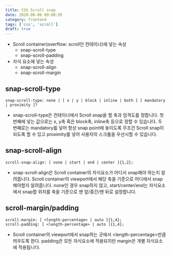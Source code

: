 ```yaml
---
title: CSS Scroll snap
date: 2020-08-06 09:08:95
category: frontend
tags: ['css', 'scroll']
draft: true
---
```


- Scroll container(overflow: scroll인 컨테이너)에 넣는 속성
  - snap-scroll-type
  - snap-scroll-padding
- 자식 요소에 넣는 속성
  - snap-scroll-align
  - snap-scroll-margin

## snap-scroll-type

```
snap-scroll-type: none | [ x | y | block | inline | both ] [ mandatory | proximity ]?
```

- snap-scroll-type은 컨테이너에서 Scroll snap을 할 축과 엄격도를 정합니다. 첫번째에 넣는 값으로는 x, y축 혹은 block축, inline축 등으로 정할 수 있습니다. 두번째로는 mandatory를 넣어 항상 snap point에 놓이도록 무조건 Scroll snap이 되도록 할 수 있고 proximity를 넣어 사용자의 스크롤을 우선시할 수 있습니다.

## snap-scroll-align

```
scroll-snap-align: [ none | start | end | center ]{1,2};
```

- snap-scroll-align은 Scroll container의 자식요소가 어디서 snap해야 하는지 알려줍니다. Scroll container의 viewport에서 해당 축을 기준으로 어디에서 snap해야할지 알려줍니다. none인 경우 snap하지 않고, start/center/end는 자식요소에서 snap할 위치를 축을 기준으로 맨 앞/중간/맨 뒤로 설정합니다.

## scroll-margin/padding

```
scroll-margin: [ <length-percentage> | auto ]{1,4};
scroll-padding: [ <length-percentage> | auto ]{1,4};
```

- Scroll container의 viewport에서 snap하는 곳에서 \<length-percentage>만큼 띄우도록 한다. padding은 모든 자식요소에 적용되지만 margin은 개별 자식요소에 적용됩니다.
